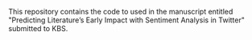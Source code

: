 This repository contains the code to used in the manuscript entitled "Predicting Literature’s Early Impact with Sentiment Analysis in Twitter" submitted to KBS.
